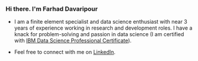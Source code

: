 <!-- Please don't remove this: Grab your social icons from https://github.com/carlsednaoui/gitsocial -->

### Hi there. I'm Farhad Davaripour

<!--
**farhad-davaripour/farhad-davaripour** is a ✨ _special_ ✨ repository because its `README.md` (this file) appears on your GitHub profile.
-->

- I am a finite element specialist and data science enthusiast with near 3 years of experience working in research and development roles. I have a knack for problem-solving and passion in data science (I am certified with [IBM Data Science Professional Certificate](https://coursera.org/share/d7d1a76ed251437131fd33bba91bb9d9)).

- Feel free to connect with me on [LinkedIn](https://www.linkedin.com/in/farhad-davaripour/).
